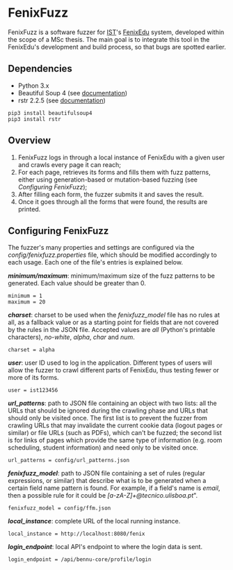 # FenixFuzz
FenixFuzz is a software fuzzer for [IST](https://tecnico.ulisboa.pt/)'s [FenixEdu](https://fenixedu.org/) system, developed within the scope of a MSc thesis. The main goal is to integrate this tool in the FenixEdu's development and build process, so that bugs are spotted earlier.

## Dependencies
- Python 3.x
- Beautiful Soup 4 (see [documentation](https://www.crummy.com/software/BeautifulSoup/bs4/doc))
- rstr 2.2.5 (see [documentation](https://pypi.python.org/pypi/rstr/2.2.5))

<!-- -->

	pip3 install beautifulsoup4
	pip3 install rstr

## Overview
1. FenixFuzz logs in through a local instance of FenixEdu with a given user and crawls every page it can reach;
2. For each page, retrieves its forms and fills them with fuzz patterns, either using generation-based or mutation-based fuzzing (see *Configuring FenixFuzz*);
3. After filling each form, the fuzzer submits it and saves the result.
4. Once it goes through all the forms that were found, the results are printed.

## Configuring FenixFuzz
The fuzzer's many properties and settings are configured via the *config/fenixfuzz.properties* file, which should be modified accordingly to each usage. Each one of the file's entries is explained below.

__*minimum/maximum*__: minimum/maximum size of the fuzz patterns to be generated. Each value should be greater than 0.

	minimum = 1
	maximum = 20

__*charset*__:  charset to be used when the *fenixfuzz_model* file has no rules at all, as a fallback value or as a starting point for fields that are not covered by the rules in the JSON file. Accepted values are *all* (Python's printable characters), *no-white*, *alpha*, *char* and *num*.

	charset = alpha

__*user*__: user ID used to log in the application. Different types of users will allow the fuzzer to crawl different parts of FenixEdu, thus testing fewer or more of its forms.

	user = ist123456

__*url_patterns*__: path to JSON file containing an object with two lists: all the URLs that should be ignored during the crawling phase and URLs that should only be visited once. The first list is to prevent the fuzzer from crawling URLs that may invalidate the current cookie data (logout pages or similar) or file URLs (such as PDFs), which can't be fuzzed; the second list is for links of pages which provide the same type of information (e.g. room scheduling, student information) and need only to be visited once.

	url_patterns = config/url_patterns.json

__*fenixfuzz_model*__: path to JSON file containing a set of rules (regular expressions, or similar) that describe what is to be generated when a certain field name pattern is found. For example, if a field's name is *email*, then a possible rule for it could be *[a-zA-Z]+\@tecnico.ulisboa.pt*".

	fenixfuzz_model = config/ffm.json

__*local_instance*__: complete URL of the local running instance.

	local_instance = http://localhost:8080/fenix

__*login_endpoint*__: local API's endpoint to where the login data is sent.

	login_endpoint = /api/bennu-core/profile/login
